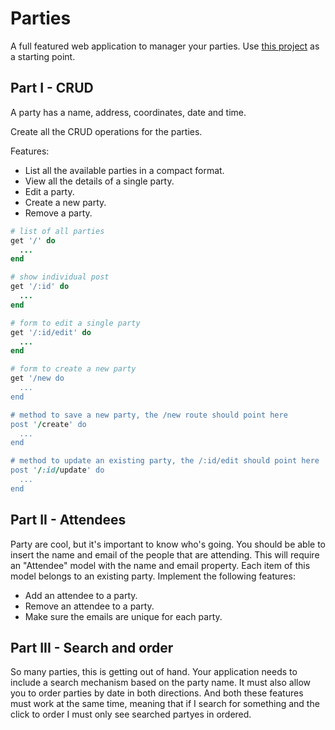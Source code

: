 # Parties

A full featured web application to manager your parties.
Use [this project](https://github.com/creatorsschool/sinatra_skeleton) as a starting point.

## Part I - CRUD

A party has a name, address, coordinates, date and time.

Create all the CRUD operations for the parties.

Features:

* List all the available parties in a compact format.
* View all the details of a single party.
* Edit a party.
* Create a new party.
* Remove a party.

```ruby
# list of all parties
get '/' do
  ...
end

# show individual post
get '/:id' do
  ...
end

# form to edit a single party
get '/:id/edit' do
  ...
end

# form to create a new party
get '/new do
  ...
end

# method to save a new party, the /new route should point here
post '/create' do
  ...
end

# method to update an existing party, the /:id/edit should point here
post '/:id/update' do
  ...
end
```

## Part II - Attendees

Party are cool, but it's important to know who's going. You should be able to insert the name and email of the people that are attending.
This will require an "Attendee" model with the name and email property. Each item of this model belongs to an existing party.
Implement the following features:

* Add an attendee to a party.
* Remove an attendee to a party.
* Make sure the emails are unique for each party.

## Part III - Search and order

So many parties, this is getting out of hand.
Your application needs to include a search mechanism based on the party name.
It must also allow you to order parties by date in both directions.
And both these features must work at the same time,
meaning that if I search for something and the click to order I must only see searched partyes in ordered.
